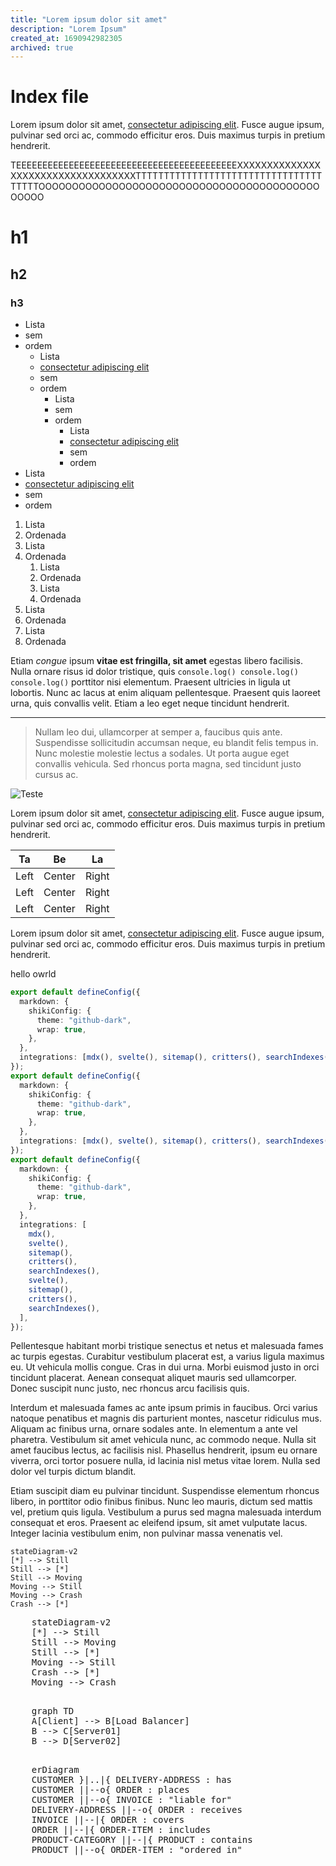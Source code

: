```yaml
---
title: "Lorem ipsum dolor sit amet"
description: "Lorem Ipsum"
created_at: 1690942982305
archived: true
---
```


# Index file

Lorem ipsum dolor sit amet, [consectetur adipiscing elit](https://mdxjs.com "title"). Fusce augue ipsum, pulvinar sed orci ac, commodo efficitur eros. Duis maximus turpis in pretium hendrerit.

TEEEEEEEEEEEEEEEEEEEEEEEEEEEEEEEEEEEEEEEEEEXXXXXXXXXXXXXXXXXXXXXXXXXXXXXXXXXXXTTTTTTTTTTTTTTTTTTTTTTTTTTTTTTTTTTTTTTOOOOOOOOOOOOOOOOOOOOOOOOOOOOOOOOOOOOOOOOOOOOOOO

# h1

## h2

### h3

- Lista
- sem
- ordem
  - Lista
  - [consectetur adipiscing elit](https://mdxjs.com "title")
  - sem
  - ordem
    - Lista
    - sem
    - ordem
      - Lista
      - [consectetur adipiscing elit](https://mdxjs.com "title")
      - sem
      - ordem
- Lista
- [consectetur adipiscing elit](https://mdxjs.com "title")
- sem
- ordem

1. Lista
2. Ordenada
3. Lista
4. Ordenada
   1. Lista
   2. Ordenada
   3. Lista
   4. Ordenada
5. Lista
6. Ordenada
7. Lista
8. Ordenada

Etiam _congue_ ipsum **vitae est fringilla, sit amet** egestas libero facilisis. Nulla ornare risus id dolor tristique, quis `console.log() console.log() console.log()` porttitor nisi elementum. Praesent ultricies in ligula ut lobortis. Nunc ac lacus at enim aliquam pellentesque. Praesent quis laoreet urna, quis convallis velit. Etiam a leo eget neque tincidunt hendrerit.

---

> Nullam leo dui, ullamcorper at semper a, faucibus quis ante. Suspendisse sollicitudin accumsan neque, eu blandit felis tempus in. Nunc molestie molestie lectus a sodales. Ut porta augue eget convallis vehicula. Sed rhoncus porta magna, sed tincidunt justo cursus ac.

![Teste](https://github.com/bronen.png "Testando")

Lorem ipsum dolor sit amet, [consectetur adipiscing elit](https://mdxjs.com "title"). Fusce augue ipsum, pulvinar sed orci ac, commodo efficitur eros. Duis maximus turpis in pretium hendrerit.

|  Ta  |   Be   |  La   |
| :--: | :----: | :---: |
| Left | Center | Right |
| Left | Center | Right |
| Left | Center | Right |

Lorem ipsum dolor sit amet, [consectetur adipiscing elit](https://mdxjs.com "title"). Fusce augue ipsum, pulvinar sed orci ac, commodo efficitur eros. Duis maximus turpis in pretium hendrerit.

<p><span>hello owrld</span></p>

```ts
export default defineConfig({
  markdown: {
    shikiConfig: {
      theme: "github-dark",
      wrap: true,
    },
  },
  integrations: [mdx(), svelte(), sitemap(), critters(), searchIndexes()],
});
export default defineConfig({
  markdown: {
    shikiConfig: {
      theme: "github-dark",
      wrap: true,
    },
  },
  integrations: [mdx(), svelte(), sitemap(), critters(), searchIndexes()],
});
export default defineConfig({
  markdown: {
    shikiConfig: {
      theme: "github-dark",
      wrap: true,
    },
  },
  integrations: [
    mdx(),
    svelte(),
    sitemap(),
    critters(),
    searchIndexes(),
    svelte(),
    sitemap(),
    critters(),
    searchIndexes(),
  ],
});
```

Pellentesque habitant morbi tristique senectus et netus et malesuada fames ac turpis egestas. Curabitur vestibulum placerat est, a varius ligula maximus eu. Ut vehicula mollis congue. Cras in dui urna. Morbi euismod justo in orci tincidunt placerat. Aenean consequat aliquet mauris sed ullamcorper. Donec suscipit nunc justo, nec rhoncus arcu facilisis quis.

Interdum et malesuada fames ac ante ipsum primis in faucibus. Orci varius natoque penatibus et magnis dis parturient montes, nascetur ridiculus mus. Aliquam ac finibus urna, ornare sodales ante. In elementum a ante vel pharetra. Vestibulum sit amet vehicula nunc, ac commodo neque. Nulla sit amet faucibus lectus, ac facilisis nisl. Phasellus hendrerit, ipsum eu ornare viverra, orci tortor posuere nulla, id lacinia nisl metus vitae lorem. Nulla sed dolor vel turpis dictum blandit.

Etiam suscipit diam eu pulvinar tincidunt. Suspendisse elementum rhoncus libero, in porttitor odio finibus finibus. Nunc leo mauris, dictum sed mattis vel, pretium quis ligula. Vestibulum a purus sed magna malesuada interdum consequat et eros. Praesent ac eleifend ipsum, sit amet vulputate lacus. Integer lacinia vestibulum enim, non pulvinar massa venenatis vel.

```
stateDiagram-v2
[*] --> Still
Still --> [*]
Still --> Moving
Moving --> Still
Moving --> Crash
Crash --> [*]
```

<div class="flex flex-col lg:flex-row items-center gap-1">
  <pre class="mermaid">
    stateDiagram-v2 
    [*] --> Still
    Still --> Moving
    Still --> [*]
    Moving --> Still
    Crash --> [*]
    Moving --> Crash
  </pre>
  <pre class="mermaid">
    graph TD 
    A[Client] --> B[Load Balancer] 
    B --> C[Server01] 
    B --> D[Server02]
  </pre>
  <pre class="mermaid w-full">
    erDiagram
    CUSTOMER }|..|{ DELIVERY-ADDRESS : has
    CUSTOMER ||--o{ ORDER : places
    CUSTOMER ||--o{ INVOICE : "liable for"
    DELIVERY-ADDRESS ||--o{ ORDER : receives
    INVOICE ||--|{ ORDER : covers
    ORDER ||--|{ ORDER-ITEM : includes
    PRODUCT-CATEGORY ||--|{ PRODUCT : contains
    PRODUCT ||--o{ ORDER-ITEM : "ordered in"
  </pre>
</div>